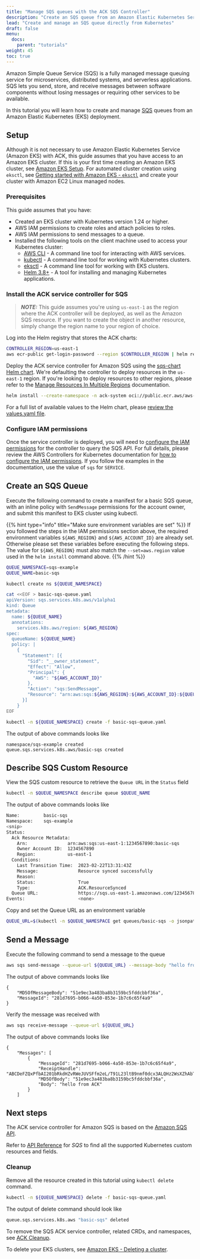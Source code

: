 ```yaml
---
title: "Manage SQS queues with the ACK SQS Controller"
description: "Create an SQS queue from an Amazon Elastic Kubernetes Service (EKS) deployment."
lead: "Create and manage an SQS queue directly from Kubernetes"
draft: false
menu:
  docs:
    parent: "tutorials"
weight: 45
toc: true
---
```


Amazon Simple Queue Service (SQS) is a fully managed message queuing service for microservices, distributed systems, and
serverless applications. SQS lets you send, store, and receive messages between software components
without losing messages or requiring other services to be available.

In this tutorial you will learn how to create and manage [SQS](https://aws.amazon.com/sqs) queues from an Amazon Elastic
Kubernetes (EKS) deployment.

## Setup

Although it is not necessary to use Amazon Elastic Kubernetes Service (Amazon EKS) with ACK, this guide assumes that you
have access to an Amazon EKS cluster. If this is your first time creating an Amazon EKS cluster, see [Amazon EKS
Setup](https://docs.aws.amazon.com/deep-learning-containers/latest/devguide/deep-learning-containers-eks-setup.html).
For automated cluster creation using `eksctl`, see [Getting started with Amazon EKS -
`eksctl`](https://docs.aws.amazon.com/eks/latest/userguide/getting-started-eksctl.html) and create your cluster with
Amazon EC2 Linux managed nodes.

### Prerequisites

This guide assumes that you have:

- Created an EKS cluster with Kubernetes version 1.24 or higher.
- AWS IAM permissions to create roles and attach policies to roles.
- AWS IAM permissions to send messages to a queue.
- Installed the following tools on the client machine used to access your Kubernetes cluster:
  - [AWS CLI](https://docs.aws.amazon.com/cli/latest/userguide/install-cliv1.html) - A command line tool for interacting
    with AWS services.
  - [kubectl](https://docs.aws.amazon.com/eks/latest/userguide/install-kubectl.html) - A command line tool for working
    with Kubernetes clusters.
  - [eksctl](https://docs.aws.amazon.com/eks/latest/userguide/eksctl.html) - A command line tool for working with EKS
    clusters.
  - [Helm 3.8+](https://helm.sh/docs/intro/install/) - A tool for installing and managing Kubernetes applications.

### Install the ACK service controller for SQS

> **_NOTE:_** This guide assumes you're using `us-east-1` as the region where the ACK controller will be deployed, as well as the Amazon SQS resource. If you want to create the object in another resource, simply change the region name to your region of choice.

Log into the Helm registry that stores the ACK charts:
```bash
CONTROLLER_REGION=us-east-1
aws ecr-public get-login-password --region $CONTROLLER_REGION | helm registry login --username AWS --password-stdin public.ecr.aws
```

Deploy the ACK service controller for Amazon SQS using the [sqs-chart Helm chart](https://gallery.ecr.aws/aws-controllers-k8s/sqs-chart). We're defaulting the controller to deploy resources in the `us-east-1` region. If you're looking to deploy resources to other regions, please refer to the [Manage Resources In Multiple Regions]([url](https://aws-controllers-k8s.github.io/community/docs/user-docs/multi-region-resource-management/)) documentation.

```bash
helm install --create-namespace -n ack-system oci://public.ecr.aws/aws-controllers-k8s/sqs-chart --version=v1.0.4 --generate-name --set=aws.region=$CONTROLLER_REGION
```

For a full list of available values to the Helm chart, please [review the values.yaml file](https://github.com/aws-controllers-k8s/sqs-controller/blob/main/helm/values.yaml).

### Configure IAM permissions

Once the service controller is deployed, you will need to [configure the IAM permissions][irsa-permissions] for the
controller to query the SQS API. For full details, please review the AWS Controllers for Kubernetes documentation for
[how to configure the IAM permissions][irsa-permissions]. If you follow the examples in the documentation, use the value
of `sqs` for `SERVICE`.

## Create an SQS Queue

Execute the following command to create a manifest for a basic SQS queue, with an inline policy with `SendMessage`
permissions for the account owner, and submit this manifest to EKS cluster using kubectl.

{{% hint type="info" title="Make sure environment variables are set" %}}
If you followed the steps in the IAM permissions section above, the required environment variables `${AWS_REGION}` and
`${AWS_ACCOUNT_ID}` are already set. Otherwise please set these variables before executing the following steps. The value for `${AWS_REGION}` must also match the `--set=aws.region` value used in the `helm install` command above.
{{% /hint %}}

```bash
QUEUE_NAMESPACE=sqs-example
QUEUE_NAME=basic-sqs

kubectl create ns ${QUEUE_NAMESPACE}

cat <<EOF > basic-sqs-queue.yaml
apiVersion: sqs.services.k8s.aws/v1alpha1
kind: Queue
metadata:
  name: ${QUEUE_NAME}
  annotations:
    services.k8s.aws/region: ${AWS_REGION}
spec:
  queueName: ${QUEUE_NAME}
  policy: |
    {
      "Statement": [{
        "Sid": "__owner_statement",
        "Effect": "Allow",
        "Principal": {
          "AWS": "${AWS_ACCOUNT_ID}"
        },
        "Action": "sqs:SendMessage",
        "Resource": "arn:aws:sqs:${AWS_REGION}:${AWS_ACCOUNT_ID}:${QUEUE_NAME}"
      }]
    }
EOF

kubectl -n ${QUEUE_NAMESPACE} create -f basic-sqs-queue.yaml
```

The output of above commands looks like

```
namespace/sqs-example created
queue.sqs.services.k8s.aws/basic-sqs created
```

## Describe SQS Custom Resource

View the SQS custom resource to retrieve the `Queue URL` in the `Status` field

```bash
kubectl -n $QUEUE_NAMESPACE describe queue $QUEUE_NAME
```

The output of above commands looks like

```bash
Name:         basic-sqs
Namespace:    sqs-example
<snip>
Status:
  Ack Resource Metadata:
    Arn:               arn:aws:sqs:us-east-1:1234567890:basic-sqs
    Owner Account ID:  1234567890
    Region:            us-east-1
  Conditions:
    Last Transition Time:  2023-02-22T13:31:43Z
    Message:               Resource synced successfully
    Reason:                
    Status:                True
    Type:                  ACK.ResourceSynced
  Queue URL:               https://sqs.us-east-1.amazonaws.com/1234567890/basic-sqs
Events:                    <none>
```

Copy and set the Queue URL as an environment variable

```bash
QUEUE_URL=$(kubectl -n $QUEUE_NAMESPACE get queues/basic-sqs -o jsonpath='{.status.queueURL}')
```

## Send a Message

Execute the following command to send a message to the queue

```bash
aws sqs send-message --queue-url ${QUEUE_URL} --message-body "hello from ACK"
```

The output of above commands looks like

```
{
    "MD5OfMessageBody": "51e9ec3a483ba8b3159bc5fddcbbf36a",
    "MessageId": "281d7695-b066-4a50-853e-1b7c6c65f4a9"
}
```

Verify the message was received with

```bash
aws sqs receive-message --queue-url ${QUEUE_URL}
```

The output of above commands looks like

```
{
    "Messages": [
        {
            "MessageId": "281d7695-b066-4a50-853e-1b7c6c65f4a9",
            "ReceiptHandle": "ABCDeFZQxPfbAI201bRkdHZvRWeJUVSFfm2eL/T91L23ltB9nmf0dcx3ALQHz2WsXZhAbThZR+Ns5rX42+OjySNG6pi9Iu/SRZCVuuMzSBXeTrnLo8JjK3h9KE3uUkWirINgXd4fgVR2/C7feI3lCUhMOVhhYhec8ej5EDorL85Ay1IwZ43WYUQ1bIschP6xDvfzHk6vCi3kCXz6ZvPsNH3kTxp1gEvpQsaL/cq+aIZt/d1VVFsHtExbEk32iK1bo39tyA1A3Q7pT2WMowYh6MrfYdHoBw7PxJueGgx9MIQhQge2E+g6rKzGpFN9oPzPx59gu8n8n7Or6oncNM57pESD2LdzWTYjmS5H+Aw74qJ/gAMBIDNVuFt4Wl/5BvJHUTpOSAdi+Jekdbm3+AegzX8qyA==",
            "MD5OfBody": "51e9ec3a483ba8b3159bc5fddcbbf36a",
            "Body": "hello from ACK"
        }
    ]
```

## Next steps

The ACK service controller for Amazon SQS is based on the [Amazon SQS
API](https://docs.aws.amazon.com/AWSSimpleQueueService/latest/APIReference/Welcome.html).

Refer to [API Reference](https://aws-controllers-k8s.github.io/community/reference/) for *SQS* to find all the supported
Kubernetes custom resources and fields.

### Cleanup

Remove all the resource created in this tutorial using `kubectl delete` command.

```bash
kubectl -n ${QUEUE_NAMESPACE} delete -f basic-sqs-queue.yaml
```

The output of delete command should look like

```bash
queue.sqs.services.k8s.aws "basic-sqs" deleted
```

To remove the SQS ACK service controller, related CRDs, and namespaces, see [ACK Cleanup][cleanup].

To delete your EKS clusters, see [Amazon EKS - Deleting a cluster][cleanup-eks].

[irsa-permissions]: ../../user-docs/irsa/
[cleanup]: ../../user-docs/cleanup/
[cleanup-eks]: https://docs.aws.amazon.com/eks/latest/userguide/delete-cluster.html
